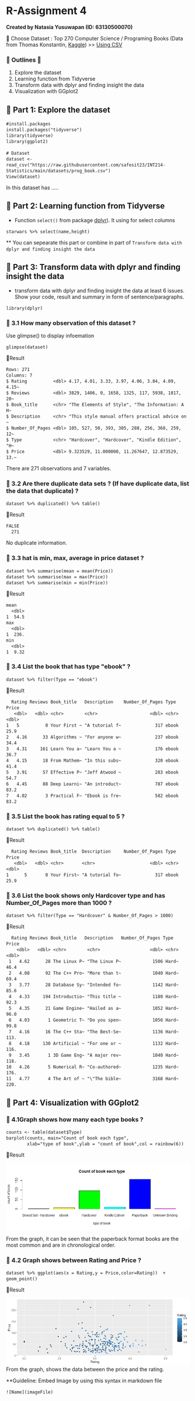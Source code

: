 # R-Assignment 4

**Created by Natasia Yusuwapan (ID: 63130500070)**


:avocado:  Choose Dataset : Top 270 Computer Science / Programing Books (Data from Thomas Konstantin, [Kaggle](https://www.kaggle.com/thomaskonstantin/top-270-rated-computer-science-programing-books)) >> [Using CSV](https://raw.githubusercontent.com/safesit23/INT214-Statistics/main/datasets/prog_book.csv)



### 	:mushroom: Outlines :mushroom:
1. Explore the dataset
2. Learning function from Tidyverse
3. Transform data with dplyr and finding insight the data
4. Visualization with GGplot2

## 	:evergreen_tree: Part 1: Explore the dataset

```
#install.packages
install.packages("tidyverse")
library(tidyverse)
library(ggplot2)

# Dataset
dataset <- read_csv("https://raw.githubusercontent.com/safesit23/INT214-Statistics/main/datasets/prog_book.csv")
View(dataset)
```

In this dataset has .....



## :evergreen_tree: Part 2: Learning function from Tidyverse

- Function `select()` from package [dplyr](https://dplyr.tidyverse.org/articles/dplyr.html#select-columns-with-select)). It using for select columns

```
starwars %>% select(name,height)
```
** You can sepearate this part or combine in part of `Transform data with dplyr and finding insight the data`

## :evergreen_tree: Part 3: Transform data with dplyr and finding insight the data

- transform data with dplyr and finding insight the data at least 6 issues. Show your code, result and summary in form of sentence/paragraphs.


```
library(dplyr)
```
### :seedling: 3.1 How many observation of this dataset  ?

Use glimpse() to display infoemation

```
glimpse(dataset)
```
:fallen_leaf:Result
```
Rows: 271
Columns: 7
$ Rating          <dbl> 4.17, 4.01, 3.33, 3.97, 4.06, 3.84, 4.09, 4.15~
$ Reviews         <dbl> 3829, 1406, 0, 1658, 1325, 117, 5938, 1817, 20~
$ Book_title      <chr> "The Elements of Style", "The Information: A H~
$ Description     <chr> "This style manual offers practical advice on ~
$ Number_Of_Pages <dbl> 105, 527, 50, 393, 305, 288, 256, 368, 259, 12~
$ Type            <chr> "Hardcover", "Hardcover", "Kindle Edition", "H~
$ Price           <dbl> 9.323529, 11.000000, 11.267647, 12.873529, 13.~
```

There are 271 observations and 7 variables.

### :seedling: 3.2 Are there duplicate data sets ? (If have duplicate data, list the data that duplicate)  ?
```
dataset %>% duplicated() %>% table()
```
:fallen_leaf:Result
```
FALSE 
  271
```

No duplicate information.


### :seedling: 3.3 hat is min, max, average in price dataset ? 
```
dataset %>% summarise(mean = mean(Price))
dataset %>% summarise(max = max(Price))
dataset %>% summarise(min = min(Price))
```
:fallen_leaf:Result
```
mean
  <dbl>
1  54.5
max
  <dbl>
1  236.
min
  <dbl>
1  9.32
```


### :seedling: 3.4 List  the book that has type "ebook"  ?
```
dataset %>% filter(Type == "ebook")
```
:fallen_leaf:Result
```
  Rating Reviews Book_title   Description    Number_Of_Pages Type  Price
   <dbl>   <dbl> <chr>        <chr>                    <dbl> <chr> <dbl>
1   5          0 Your First ~ "A tutorial f~             317 ebook  25.9
2   4.16      33 Algorithms ~ "For anyone w~             237 ebook  34.4
3   4.31     161 Learn You a~ "Learn You a ~             176 ebook  36.7
4   4.15      18 From Mathem~ "In this subs~             320 ebook  41.4
5   3.91      57 Effective P~ "Jeff Atwood ~             283 ebook  54.7
6   4.45      88 Deep Learni~ "An introduct~             787 ebook  83.2
7   4.02       3 Practical F~ "Ebook is fre~             582 ebook  83.2
```


### :seedling: 3.5 List the book has rating equal to 5  ?
```
dataset %>% duplicated() %>% table()
```
:fallen_leaf:Result
```
  Rating Reviews Book_title  Description     Number_Of_Pages Type  Price
   <dbl>   <dbl> <chr>       <chr>                     <dbl> <chr> <dbl>
1      5       0 Your First~ "A tutorial fo~             317 ebook  25.9

```


### :seedling: 3.6 List the book shows only Hardcover type and has  Number_Of_Pages more than 1000 ?
```
dataset %>% filter(Type == "Hardcover" & Number_Of_Pages > 1000)
```
:fallen_leaf:Result
```
  Rating Reviews Book_title   Description   Number_Of_Pages Type  Price
    <dbl>   <dbl> <chr>        <chr>                   <dbl> <chr> <dbl>
 1   4.62      28 The Linux P~ "The Linux P~            1506 Hard~  46.4
 2   4.08      92 The C++ Pro~ "More than t~            1040 Hard~  69.4
 3   3.77      28 Database Sy~ "Intended fo~            1142 Hard~  85.6
 4   4.33     194 Introductio~ "This title ~            1180 Hard~  92.3
 5   4.35      21 Game Engine~ "Hailed as a~            1052 Hard~  96.0
 6   4.03       1 Geometric T~ "Do you spen~            1056 Hard~  99.8
 7   4.16      16 The C++ Sta~ "The Best-Se~            1136 Hard~ 113. 
 8   4.18     130 Artificial ~ "For one or ~            1132 Hard~ 116. 
 9   3.45       1 3D Game Eng~ "A major rev~            1040 Hard~ 118. 
10   4.26       5 Numerical R~ "Co-authored~            1235 Hard~ 176. 
11   4.77       4 The Art of ~ "\"The bible~            3168 Hard~ 220.
```


##  :evergreen_tree: Part 4: Visualization with GGplot2
### :seedling: 4.1Graph shows how many each type books  ?
```
counts <- table(dataset$Type)
barplot(counts, main="Count of book each type", 
        xlab="type of book",ylab = "count of book",col = rainbow(6))
```
:fallen_leaf:Result

![Graph 1](4.1barplot.png)

From the graph, it can be seen that the paperback format books are the most common and are in chronological order.

### :seedling: 4.2 Graph shows  between Rating and Price  ?
```
dataset %>% ggplot(aes(x = Rating,y = Price,color=Rating))  + geom_point()
```
:fallen_leaf:Result

![Graph 2](4.2geom_point.png)
From the graph, shows the data between the price and the rating.

**Guideline:
Embed Image by using this syntax in markdown file
````
![Name](imageFile)
````
